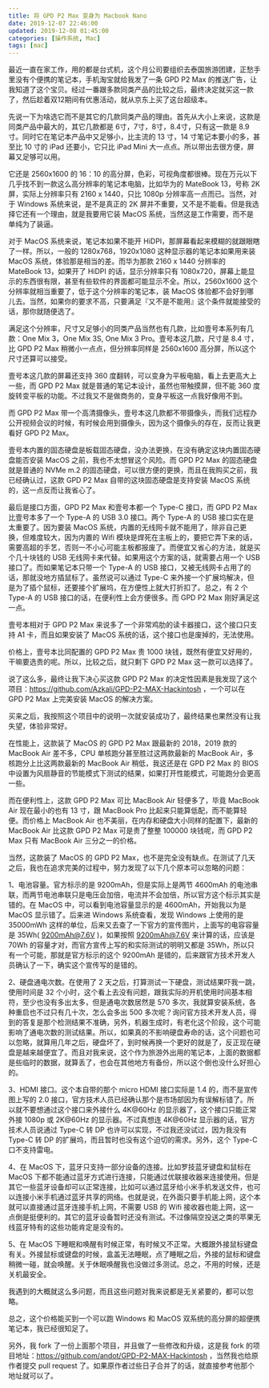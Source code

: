 ```yaml
---
title: 将 GPD P2 Max 变身为 Macbook Nano
date: 2019-12-07 22:46:00
updated: 2019-12-08 01:45:00
categories: [操作系统, Mac]
tags: [mac]
---
```


最近一直在家工作，用的都是台式机，这个月公司要组织去泰国旅游团建，正愁手里没有个便携的笔记本，手机淘宝就给我发了一条 GPD P2 Max 的推送广告，让我知道了这个宝贝。经过一番跟多款同类产品的比较之后，最终决定就买这一款了，然后趁着双12期间有优惠活动，就从京东上买了这台超级本。

先说一下为啥选它而不是其它的几款同类产品的理由。首先从大小上来说，这款是同类产品中最大的，其它几款都是 6寸，7寸，8寸，8.4寸，只有这一款是 8.9 寸。同时它在笔记本产品中又足够小，比主流的 13 寸，14 寸笔记本要小的多，甚至比 10 寸的 iPad 还要小，它只比 iPad Mini 大一点点。所以带出去很方便，屏幕又足够可以用。

它还是 2560x1600 的 16：10 的高分屏，色彩，可视角度都很棒。现在万元以下几乎找不到一款这么高分辨率的笔记本电脑，比如华为的 MateBook 13，号称 2K 屏，实际上分辨率只有 2160 x 1440，只比 1080p 分辨率高一点而已。当然，对于 Windows 系统来说，是不是真正的 2K 屏并不重要，又不是不能看。但是我选择它还有一个理由，就是我要用它装 MacOS 系统，当然这是工作需要，而不是单纯为了装逼。

对于 MacOS 系统来说，笔记本如果不能开 HiDPI，那屏幕看起来模糊的就跟眼瞎了一样。所以，一般的 1280x768，1920x1080 这种显示器的笔记本如果用来装 MacOS 系统，体验那是相当的差。而华为那款 2160 x 1440 分辨率的 MateBook 13，如果开了 HiDPI 的话，显示分辨率只有 1080x720，屏幕上能显示的东西很有限，甚至有些软件的界面都可能显示不全。所以，2560x1600 这个分辨率就相当重要了，低于这个分辨率的笔记本，装 MacOS 体验都不会好到哪儿去。当然，如果你的要求不高，只要满足『又不是不能用』这个条件就能接受的话，那你就随便选了。

满足这个分辨率，尺寸又足够小的同类产品当然也有几款，比如壹号本系列有几款：One Mix 3，One Mix 3S, One Mix 3 Pro。壹号本这几款，尺寸是 8.4 寸，比 GPD P2 Max 稍微小一点点，但分辨率同样是 2560x1600 高分屏，所以这个尺寸还算可以接受。

壹号本这几款的屏幕还支持 360 度翻转，可以变身为平板电脑，看上去更高大上一些，而 GPD P2 Max 就是普通的笔记本设计，虽然也带触摸屏，但不能 360 度旋转变平板的功能。不过我又不是做商务的，变身平板这一点我好像用不到。

而 GPD P2 Max 带一个高清摄像头，壹号本这几款都不带摄像头，而我们远程办公开视频会议的时候，有时候会用到摄像头，因为这个摄像头的存在，反而让我更看好 GPD P2 Max。

壹号本内置的固态硬盘是板载固态硬盘，没办法更换，在没有确定这块内置固态硬盘能否安装 MacOS 之前，我也不太想冒这个风险。而 GPD P2 Max 的固态硬盘就是普通的 NVMe m.2 的固态硬盘，可以很方便的更换，而且在我购买之前，我已经确认过，这款 GPD P2 Max 自带的这块固态硬盘是支持安装 MacOS 系统的，这一点反而让我省心了。

最后是接口方面，GPD P2 Max 和壹号本都一个 Type-C 接口，而 GPD P2 Max 比壹号本多了一个 Type-A 的 USB 3.0 接口。两个 Type-A 的 USB 接口实在是太重要了。因为要装 MacOS 系统，内置的无线网卡就不能用了，除非自己更换，但难度较大，因为内置的 Wifi 模块是焊死在主板上的，要把它弄下来的话，需要高超的手艺，否则一不小心可能主板都报废了。而便宜又省心的方法，就是买个几十块钱的 USB 无线网卡来代替。如果用这个方案的话，就需要占用一个 USB 接口了。而如果笔记本只带一个 Type-A 的 USB 接口，又被无线网卡占用了的话，那就没地方插鼠标了。虽然说可以通过 Type-C 来外接一个扩展坞解决，但是为了插个鼠标，还要接个扩展坞，在方便性上就大打折扣了。总之，有 2 个 Type-A 的 USB 接口的话，在便利性上会方便很多。而 GPD P2 Max 刚好满足这一点。

壹号本相对于 GPD P2 Max 来说多了一个非常鸡肋的读卡器接口，这个接口只支持 A1 卡，而且如果安装了 MacOS 系统的话，这个接口也是废掉的，无法使用。

价格上，壹号本比同配置的 GPD P2 Max 贵 1000 块钱，既然有便宜又好用的，干嘛要选贵的呢。所以，比较之后，就只剩下 GPD P2 Max 这一款可以选择了。

说了这么多，最终让我下决心买这款 GPD P2 Max 的决定性因素是我发现了这个项目：https://github.com/Azkali/GPD-P2-MAX-Hackintosh ，一个可以在 GPD P2 Max 上完美安装 MacOS 的解决方案。

买来之后，我按照这个项目中的说明一次就安装成功了，最终结果也果然没有让我失望，体验非常好。

在性能上，这款装了 MacOS 的 GPD P2 Max 跟最新的 2018，2019 款的 MacBook Air 差不多，CPU 单核跑分甚至胜过这两款最新的 MacBook Air，多核跑分上比这两款最新的 MacBook Air 稍低，我这还是在 GPD P2 Max 的 BIOS 中设置为风扇静音的节能模式下测试的结果，如果打开性能模式，可能跑分会更高一些。

而在便利性上，这款 GPD P2 Max 可比 MacBook Air 轻便多了，毕竟 MacBook Air 现在最小的也有 13 寸，跟 MacBook Pro 比起来只能算低配，而不能算轻便。而价格上 MacBook Air 也不美丽，在内存和硬盘大小同样的配置下，最新的 MacBook Air 比这款 GPD P2 Max 可是贵了整整 100000 块钱呢，而 GPD P2 Max 只有 MacBook Air 三分之一的价格。

当然，这款装了 MacOS 的 GPD P2 Max，也不是完全没有缺点。在测试了几天之后，我也在追求完美的过程中，努力发现了以下几个原本可以忽略的问题：

1、电池容量。官方标示的是 9200mAh，但是实际上是两节 4600mAh 的电池串联，而两节电池串联只是电压会加倍，电流并不会加倍，所以官方这个标示其实是错的。在 MacOS 中，可以看到电池容量显示的是 4600mAh，开始我以为是 MacOS 显示错了。后来进 Windows 系统查看，发现 Windows 上使用的是 35000mWh 这样的单位，后来又去查了一下官方的宣传图片，上面写的电容容量是 35Wh( 9200mAh@7.6V )，如果按照 9200mAh@7.6V 来计算的话，应该是 70Wh 的容量才对，而官方宣传上写的和实际测试的明明又都是 35Wh，所以只有一个可能，那就是官方标示的这个 9200mAh 是错的，后来跟官方技术开发人员确认了一下，确实这个宣传写的是错的。

2、硬盘通电次数。在使用了 2 天之后，打算测试一下硬盘，测试结果吓我一跳，使用时间是 32 个小时，这个看上去没有问题，跟我实际的开机使用时间基本相符，至少也没有多出太多，但是通电次数居然是 570 多次，我就算安装系统，各种重启也不过只有几十次，怎么会多出 500 多次呢？询问官方技术开发人员，得到的答复是那个检测结果不准确，另外，机器生成时，有老化这个阶段，这个可能影响了通电次数的测试结果。所以，如果真的不影响硬盘寿命的话，这个问题也可以忽略，就算用几年之后，硬盘坏了，到时候再换一个更好的就是了，反正现在硬盘是越来越便宜了。而且对我来说，这个作为旅游外出用的笔记本，上面的数据都是些临时的数据，就算丢了，也会在其他地方有备份，所以这个倒也没什么好担心的。

3、HDMI 接口。这个本自带的那个 micro HDMI 接口实际是 1.4 的，而不是宣传图上写的 2.0 接口，官方技术人员已经确认那个是市场部因为有误解标错了。所以就不要想通过这个接口来外接什么 4K@60Hz 的显示器了，这个接口只能正常外接 1080p 或 2K@60Hz 的显示器。不过真想连 4K@60Hz 显示器的话，官方技术人员说通过 Type-C 转 DP 也许可以实现，不过我还没试过，因为我没有 Type-C 转 DP 的扩展坞，而且暂时也没有这个迫切的需求。另外，这个 Type-C 口不支持雷电。

4、在 MacOS 下，蓝牙只支持一部分设备的连接。比如罗技蓝牙键盘和鼠标在 MacOS 下都不能通过蓝牙方式进行连接，只能通过优联接收器来连接使用。但是其它一些蓝牙设备却可以正常连接，比如可以通过蓝牙给小米手机发送文件，也可以连接小米手机通过蓝牙共享的网络。也就是说，在外面只要手机能上网，这个本就可以直接通过蓝牙连接手机上网，不需要 USB 的 Wifi 接收器也能上网，这一点倒是挺便利的。其它的蓝牙设备暂时还没有测试。不过像隔空投送之类的苹果无线蓝牙特有的这些功能肯定是没有的。

5、在 MacOS 下睡眠和唤醒有时候正常，有时候又不正常。大概跟外接鼠标键盘有关。外接鼠标或键盘的时候，盒盖无法睡眠，点了睡眠之后，外接的鼠标和键盘稍微一碰，就会唤醒。关于休眠唤醒我也没做过多测试。总之，不用的时候，还是关机最安全。

我遇到的大概就这么多问题，而且这些问题对我来说都是无关紧要的，都可以忽略。

总之，这个价格能买到一个可以跑 Windows 和 MacOS 双系统的高分屏的超便携笔记本，我已经很知足了。

另外，我 fork 了一份上面那个项目，并且做了一些修改和升级，这是我 fork 的项目地址：https://github.com/andot/GPD-P2-MAX-Hackintosh ，当然我也给原作者提交 pull request 了。如果原作者过些日子合并了的话，就直接参考他那个地址就可以了。